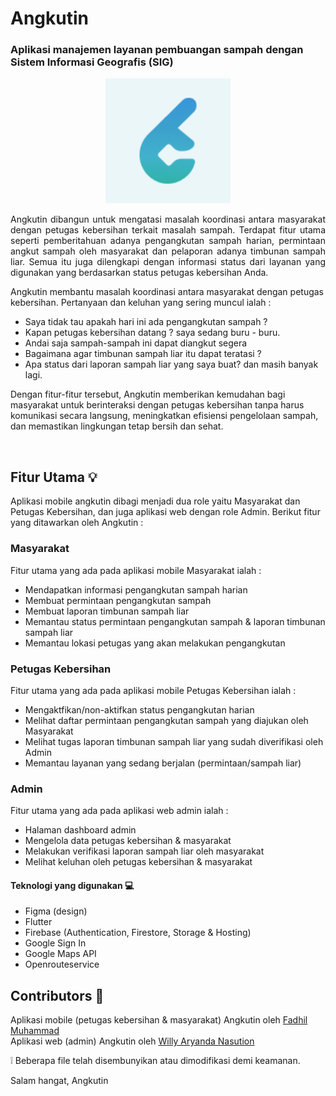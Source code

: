 # Angkutin
### Aplikasi manajemen layanan pembuangan sampah dengan Sistem Informasi Geografis (SIG)
<!-- BACKGROUND PROJECT -->
<p align="center">
<img width="200px" src="https://github.com/angkutin/angkutin-mobile/blob/master/assets/logo.png"> 

  <br>
  <p align="justify">
Angkutin dibangun untuk mengatasi masalah koordinasi antara masyarakat dengan petugas kebersihan terkait masalah sampah. Terdapat fitur utama seperti pemberitahuan adanya pengangkutan sampah harian, permintaan angkut sampah oleh masyarakat dan pelaporan adanya timbunan sampah liar. Semua itu juga dilengkapi dengan informasi status dari layanan yang digunakan yang berdasarkan status petugas kebersihan Anda.

Angkutin membantu masalah koordinasi antara masyarakat dengan petugas kebersihan. Pertanyaan dan keluhan yang sering muncul ialah :
- Saya tidak tau apakah hari ini ada pengangkutan sampah ?
- Kapan petugas kebersihan datang ? saya sedang buru - buru.
- Andai saja sampah-sampah ini dapat diangkut segera
- Bagaimana agar timbunan sampah liar itu dapat teratasi ?
- Apa status dari laporan sampah liar yang saya buat?
dan masih banyak lagi.

Dengan fitur-fitur tersebut, Angkutin memberikan kemudahan bagi masyarakat untuk berinteraksi dengan petugas kebersihan tanpa harus komunikasi secara langsung, meningkatkan efisiensi pengelolaan sampah, dan memastikan lingkungan tetap bersih dan sehat.
  </p>
</p>
<br>

<!-- Feature -->
## Fitur Utama :bulb:
Aplikasi mobile angkutin dibagi menjadi dua role yaitu Masyarakat dan Petugas Kebersihan, dan juga aplikasi web dengan role Admin. Berikut fitur yang ditawarkan oleh Angkutin :
### Masyarakat
Fitur utama yang ada pada aplikasi mobile Masyarakat ialah :
- Mendapatkan informasi pengangkutan sampah harian
- Membuat permintaan pengangkutan sampah
- Membuat laporan timbunan sampah liar
- Memantau status permintaan pengangkutan sampah & laporan timbunan sampah liar
- Memantau lokasi petugas yang akan melakukan pengangkutan 

  
### Petugas Kebersihan
Fitur utama yang ada pada aplikasi mobile Petugas Kebersihan ialah :
- Mengaktfikan/non-aktifkan status pengangkutan harian
- Melihat daftar permintaan pengangkutan sampah yang diajukan oleh Masyarakat
- Melihat tugas laporan timbunan sampah liar yang sudah diverifikasi oleh Admin
- Memantau layanan yang sedang berjalan (permintaan/sampah liar)


### Admin
Fitur utama yang ada pada aplikasi web admin ialah :
- Halaman dashboard admin
- Mengelola data petugas kebersihan & masyarakat
- Melakukan verifikasi laporan sampah liar oleh masyarakat
- Melihat keluhan oleh petugas kebersihan & masyarakat

#### Teknologi yang digunakan :computer:
- Figma (design)
- Flutter
- Firebase (Authentication, Firestore, Storage & Hosting)
- Google Sign In
- Google Maps API
- Openrouteservice


## Contributors :brain:
Aplikasi mobile (petugas kebersihan & masyarakat) Angkutin oleh [Fadhil Muhammad](https://www.linkedin.com/in/fadhil-muhammad79/) <br>
Aplikasi web (admin) Angkutin oleh [Willy Aryanda Nasution](https://www.linkedin.com/in/willy-aryanda-nasution-001b881b5/)


:grey_exclamation: Beberapa file telah disembunyikan atau dimodifikasi demi keamanan.


Salam hangat, Angkutin
